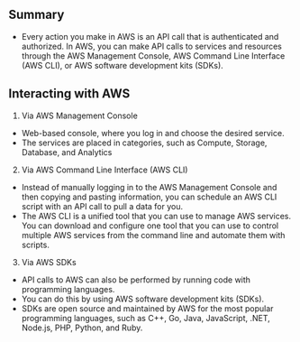 ## Summary

- Every action you make in AWS is an API call that is authenticated and authorized. In AWS, you can make API calls to services and resources through the AWS Management Console, AWS Command Line Interface (AWS CLI), or AWS software development kits (SDKs).

## Interacting with AWS
1. Via AWS Management Console
- Web-based console, where you log in and choose the desired service.
- The services are placed in categories, such as Compute, Storage, Database, and Analytics

2. Via AWS Command Line Interface (AWS CLI)
- Instead of manually logging in to the AWS Management Console and then copying and pasting information, you can schedule an AWS CLI script with an API call to pull a data for you.
- The AWS CLI is a unified tool that you can use to manage AWS services. You can download and configure one tool that you can use to control multiple AWS services from the command line and automate them with scripts. 

3. Via AWS SDKs
- API calls to AWS can also be performed by running code with programming languages. 
- You can do this by using AWS software development kits (SDKs).
- SDKs are open source and maintained by AWS for the most popular programming languages, such as C++, Go, Java, JavaScript, .NET, Node.js, PHP, Python, and Ruby.
